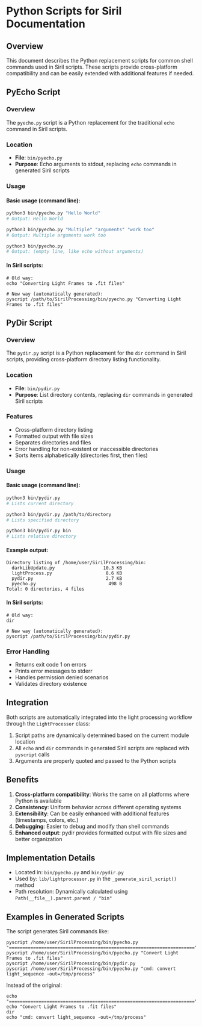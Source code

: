 # Python Scripts for Siril Documentation

## Overview

This document describes the Python replacement scripts for common shell commands used in Siril scripts. These scripts provide cross-platform compatibility and can be easily extended with additional features if needed.

## PyEcho Script

### Overview
The `pyecho.py` script is a Python replacement for the traditional `echo` command in Siril scripts.

### Location
- **File**: `bin/pyecho.py`
- **Purpose**: Echo arguments to stdout, replacing `echo` commands in generated Siril scripts

### Usage

#### Basic usage (command line):
```bash
python3 bin/pyecho.py "Hello World"
# Output: Hello World

python3 bin/pyecho.py "Multiple" "arguments" "work too"
# Output: Multiple arguments work too

python3 bin/pyecho.py
# Output: (empty line, like echo without arguments)
```

#### In Siril scripts:
```siril
# Old way:
echo "Converting Light Frames to .fit files"

# New way (automatically generated):
pyscript /path/to/SirilProcessing/bin/pyecho.py "Converting Light Frames to .fit files"
```

## PyDir Script

### Overview
The `pydir.py` script is a Python replacement for the `dir` command in Siril scripts, providing cross-platform directory listing functionality.

### Location
- **File**: `bin/pydir.py`
- **Purpose**: List directory contents, replacing `dir` commands in generated Siril scripts

### Features
- Cross-platform directory listing
- Formatted output with file sizes
- Separates directories and files
- Error handling for non-existent or inaccessible directories
- Sorts items alphabetically (directories first, then files)

### Usage

#### Basic usage (command line):
```bash
python3 bin/pydir.py
# Lists current directory

python3 bin/pydir.py /path/to/directory
# Lists specified directory

python3 bin/pydir.py bin
# Lists relative directory
```

#### Example output:
```
Directory listing of /home/user/SirilProcessing/bin:
  darkLibUpdate.py                  10.3 KB
  lightProcess.py                    8.6 KB
  pydir.py                           2.7 KB
  pyecho.py                           498 B
Total: 0 directories, 4 files
```

#### In Siril scripts:
```siril
# Old way:
dir

# New way (automatically generated):
pyscript /path/to/SirilProcessing/bin/pydir.py
```

### Error Handling
- Returns exit code 1 on errors
- Prints error messages to stderr
- Handles permission denied scenarios
- Validates directory existence

## Integration

Both scripts are automatically integrated into the light processing workflow through the `LightProcessor` class:

1. Script paths are dynamically determined based on the current module location
2. All `echo` and `dir` commands in generated Siril scripts are replaced with `pyscript` calls
3. Arguments are properly quoted and passed to the Python scripts

## Benefits

1. **Cross-platform compatibility**: Works the same on all platforms where Python is available
2. **Consistency**: Uniform behavior across different operating systems
3. **Extensibility**: Can be easily enhanced with additional features (timestamps, colors, etc.)
4. **Debugging**: Easier to debug and modify than shell commands
5. **Enhanced output**: pydir provides formatted output with file sizes and better organization

## Implementation Details

- Located in: `bin/pyecho.py` and `bin/pydir.py`
- Used by: `lib/lightprocessor.py` in the `_generate_siril_script()` method
- Path resolution: Dynamically calculated using `Path(__file__).parent.parent / "bin"`

## Examples in Generated Scripts

The script generates Siril commands like:

```siril
pyscript /home/user/SirilProcessing/bin/pyecho.py "====================================================================="
pyscript /home/user/SirilProcessing/bin/pyecho.py "Convert Light Frames to .fit files"
pyscript /home/user/SirilProcessing/bin/pydir.py
pyscript /home/user/SirilProcessing/bin/pyecho.py "cmd: convert light_sequence -out=/tmp/process"
```

Instead of the original:

```siril
echo "====================================================================="
echo "Convert Light Frames to .fit files"
dir
echo "cmd: convert light_sequence -out=/tmp/process"
```